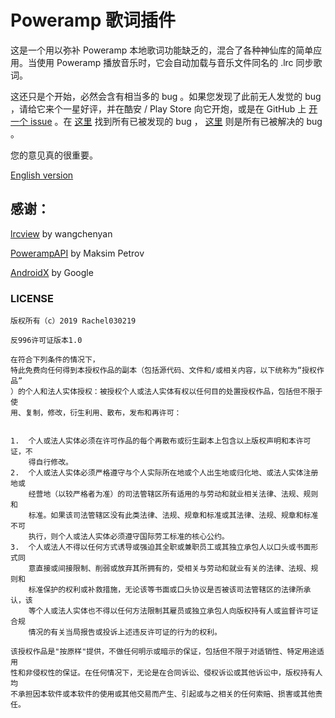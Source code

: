 # Poweramp 歌词插件

这是一个用以弥补 Poweramp 本地歌词功能缺乏的，混合了各种神仙库的简单应用。当使用 Poweramp 播放音乐时，它会自动加载与音乐文件同名的 .lrc 同步歌词。

这还只是个开始，必然会含有相当多的 bug 。如果您发现了此前无人发觉的 bug ，请给它来个一星好评，并在酷安 / Play Store 向它开炮，或是在 GitHub 上 [开一个 issue](https://github.com/Rachel030219/Poweramp-LRC-Plugin/issues/new) 。在 [这里](https://github.com/Rachel030219/Poweramp-LRC-Plugin/issues) 找到所有已被发现的 bug ， [这里](https://github.com/Rachel030219/Poweramp-LRC-Plugin/issues?q=is%3Aissue+is%3Aclosed+label%3A%22fixed+bug%22) 则是所有已被解决的 bug 。

您的意见真的很重要。

[English version](./README.md)

## 感谢：

[lrcview](https://github.com/wangchenyan/lrcview) by wangchenyan

[PowerampAPI](https://github.com/maxmpz/powerampapi) by Maksim Petrov

[AndroidX](https://developer.android.com/jetpack/androidx) by Google

### LICENSE

```
版权所有（c）2019 Rachel030219

反996许可证版本1.0

在符合下列条件的情况下，
特此免费向任何得到本授权作品的副本（包括源代码、文件和/或相关内容，以下统称为“授权作品”
）的个人和法人实体授权：被授权个人或法人实体有权以任何目的处置授权作品，包括但不限于使
用、复制，修改，衍生利用、散布，发布和再许可：


1.	个人或法人实体必须在许可作品的每个再散布或衍生副本上包含以上版权声明和本许可证，不
    得自行修改。
2.	个人或法人实体必须严格遵守与个人实际所在地或个人出生地或归化地、或法人实体注册地或
    经营地（以较严格者为准）的司法管辖区所有适用的与劳动和就业相关法律、法规、规则和
    标准。如果该司法管辖区没有此类法律、法规、规章和标准或其法律、法规、规章和标准不可
    执行，则个人或法人实体必须遵守国际劳工标准的核心公约。
3.	个人或法人不得以任何方式诱导或强迫其全职或兼职员工或其独立承包人以口头或书面形式同
    意直接或间接限制、削弱或放弃其所拥有的，受相关与劳动和就业有关的法律、法规、规则和
    标准保护的权利或补救措施，无论该等书面或口头协议是否被该司法管辖区的法律所承认，该
    等个人或法人实体也不得以任何方法限制其雇员或独立承包人向版权持有人或监督许可证合规
    情况的有关当局报告或投诉上述违反许可证的行为的权利。

该授权作品是"按原样"提供，不做任何明示或暗示的保证，包括但不限于对适销性、特定用途适用
性和非侵权性的保证。在任何情况下，无论是在合同诉讼、侵权诉讼或其他诉讼中，版权持有人均
不承担因本软件或本软件的使用或其他交易而产生、引起或与之相关的任何索赔、损害或其他责任。
```

